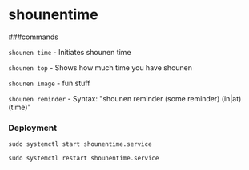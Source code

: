 # shounentime

###commands

```shounen time``` -
Initiates shounen time

```shounen top``` -
Shows how much time you have shounen

```shounen image``` - fun stuff

```shounen reminder``` - Syntax: "shounen reminder (some reminder) (in|at) (time)"

### Deployment

```sudo systemctl start shounentime.service```

```sudo systemctl restart shounentime.service```